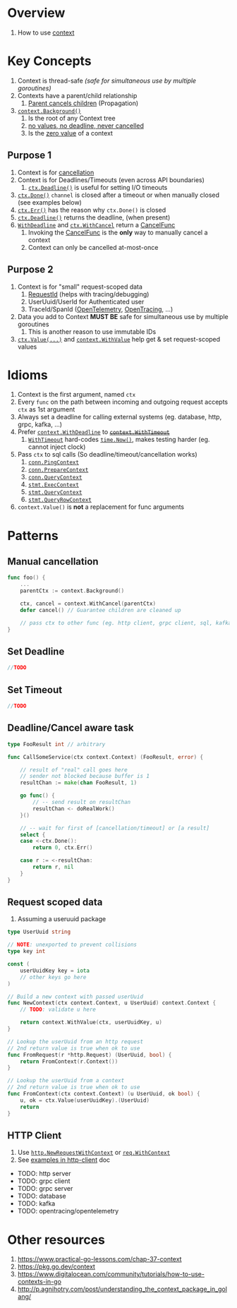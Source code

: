 # Overview
1. How to use [context](https://pkg.go.dev/context)


# Key Concepts
1. Context is thread-safe *(safe for simultaneous use by multiple goroutines)*
1. Contexts have a parent/child relationship
    1. [Parent cancels children](https://cs.opensource.google/go/go/+/refs/tags/go1.18.3:src/context/context.go;l=16) (Propagation)
1. [`context.Background()`](https://pkg.go.dev/context#Background)
    1. Is the root of any Context tree
    1. [no values, no deadline, never cancelled](https://pkg.go.dev/context#Background)
    1. Is the [zero value](https://go.dev/ref/spec#The_zero_value) of a context

## Purpose 1
1. Context is for [cancellation](./concurrency.cancellation.md)
1. Context is for Deadlines/Timeouts (even across API boundaries)
    1. [`ctx.Deadline()`](https://pkg.go.dev/context#Context) is useful for setting I/O timeouts
1. [`ctx.Done()`](https://pkg.go.dev/context#Context) `channel` is closed after a timeout or when manually closed (see examples below)
1. [`ctx.Err()`](https://pkg.go.dev/context#Context) has the reason why `ctx.Done()` is closed
1. [`ctx.Deadline()`](https://pkg.go.dev/context#Context) returns the deadline, (when present)
1. [`WithDeadline`](https://pkg.go.dev/context#WithDeadline) and [`ctx.WithCancel`](https://pkg.go.dev/context#WithCancel) return a [CancelFunc](https://pkg.go.dev/context#CancelFunc)
    1. Invoking the [CancelFunc](https://pkg.go.dev/context#CancelFunc) is the **only** way to manually cancel a context
    1. Context can only be cancelled at-most-once

## Purpose 2
1. Context is for "small" request-scoped data
    1. [RequestId](https://pkg.go.dev/github.com/go-chi/chi/middleware#RequestID) (helps with tracing/debugging)
    1. UserUuid/UserId for Authenticated user
    1. TraceId/SpanId ([OpenTelemetry](./tracing.md), [OpenTracing](./tracing.md), ...)
1. Data you add to Context **MUST BE** safe for simultaneous use by multiple goroutines
    1. This is another reason to use immutable IDs
1. [`ctx.Value(...)`](https://pkg.go.dev/context#Context) and [`context.WithValue`](https://pkg.go.dev/context#WithValue) help get & set request-scoped values


# Idioms
1. Context is the first argument, named `ctx`
1. Every `func` on the path between incoming and outgoing request accepts `ctx` as 1st argument
1. Always set a deadline for calling external systems (eg. database, http, grpc, kafka, ...)
1. Prefer [`context.WithDeadline`](https://pkg.go.dev/context#WithDeadline) to [~~`context.WithTimeout`~~](https://pkg.go.dev/context#WithTimeout)
    1. [`WithTimeout`](https://cs.opensource.google/go/go/+/refs/tags/go1.18.3:src/context/context.go;l=506) hard-codes [`time.Now()`](https://cs.opensource.google/go/go/+/refs/tags/go1.18.3:src/context/context.go;l=507), makes testing harder (eg. cannot inject clock)
1. Pass `ctx` to sql calls (So deadline/timeout/cancellation works)
    1. [`conn.PingContext`](https://pkg.go.dev/database/sql#Conn.PingContext)
    1. [`conn.PrepareContext`](https://pkg.go.dev/database/sql#Conn.PrepareContext)
    1. [`conn.QueryContext`](https://pkg.go.dev/database/sql#Conn.QueryContext)
    1. [`stmt.ExecContext`](https://pkg.go.dev/database/sql#Stmt.ExecContext)
    1. [`stmt.QueryContext`](https://pkg.go.dev/database/sql#Stmt.QueryContext)
    1. [`stmt.QueryRowContext`](https://pkg.go.dev/database/sql#Stmt.QueryRowContext)
1. `context.Value()` is **not** a replacement for func arguments


# Patterns
## Manual cancellation
```go
func foo() {
    ...
    parentCtx := context.Background()

    ctx, cancel = context.WithCancel(parentCtx)
    defer cancel() // Guarantee children are cleaned up

    // pass ctx to other func (eg. http client, grpc client, sql, kafka, rabbitmq, ...)
}
```


## Set Deadline
```go
//TODO
```


## Set Timeout
```go
//TODO
```


## Deadline/Cancel aware task
```go
type FooResult int // arbitrary

func CallSomeService(ctx context.Context) (FooResult, error) {

	// result of "real" call goes here
	// sender not blocked because buffer is 1
	resultChan := make(chan FooResult, 1)

	go func() {
		// -- send result on resultChan
		resultChan <- doRealWork()
	}()

	// -- wait for first of [cancellation/timeout] or [a result]
	select {
	case <-ctx.Done():
		return 0, ctx.Err()

	case r := <-resultChan:
		return r, nil
	}
}
```


## Request scoped data
1. Assuming a useruuid package
```go
type UserUuid string

// NOTE: unexported to prevent collisions
type key int

const (
	userUuidKey key = iota
	// other keys go here
)

// Build a new context with passed userUuid
func NewContext(ctx context.Context, u UserUuid) context.Context {
	// TODO: validate u here

	return context.WithValue(ctx, userUuidKey, u)
}

// Lookup the userUuid from an http request
// 2nd return value is true when ok to use
func FromRequest(r *http.Request) (UserUuid, bool) {
	return FromContext(r.Context())
}

// Lookup the userUuid from a context
// 2nd return value is true when ok to use
func FromContext(ctx context.Context) (u UserUuid, ok bool) {
	u, ok = ctx.Value(userUuidKey).(UserUuid)
	return
}
```

## HTTP Client
1. Use [`http.NewRequestWithContext`](https://pkg.go.dev/net/http#NewRequestWithContext) or [`req.WithContext`](https://pkg.go.dev/net/http#Request.WithContext)
1. See [examples in http-client](./io.http.client.md) doc


- TODO: http server
- TODO: grpc client
- TODO: grpc server
- TODO: database
- TODO: kafka
- TODO: opentracing/opentelemetry


# Other resources
1. https://www.practical-go-lessons.com/chap-37-context
1. https://pkg.go.dev/context
1. https://www.digitalocean.com/community/tutorials/how-to-use-contexts-in-go
1. http://p.agnihotry.com/post/understanding_the_context_package_in_golang/
